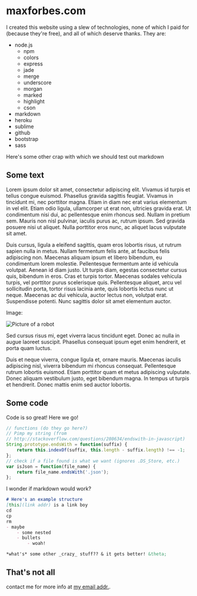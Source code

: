 # maxforbes.com

I created this website using a slew of technologies, none of which I paid for (because they're free), and all of which deserve thanks. They are:
- node.js
	- npm
	- colors
	- express
	- jade
	- merge
	- underscore
	- morgan
	- marked
	- highlight
	- cson
- markdown
- heroku
- sublime
- github
- bootstrap
- sass

Here's some other crap with which we should test out markdown

## Some text

Lorem ipsum dolor sit amet, consectetur adipiscing elit. Vivamus id turpis et tellus congue euismod. Phasellus gravida sagittis feugiat. Vivamus in tincidunt mi, nec porttitor magna. Etiam in diam nec erat varius elementum in vel elit. Etiam odio ligula, ullamcorper ut erat non, ultricies gravida erat. Ut condimentum nisi dui, ac pellentesque enim rhoncus sed. Nullam in pretium sem. Mauris non nisl pulvinar, iaculis purus ac, rutrum ipsum. Sed gravida posuere nisi ut aliquet. Nulla porttitor eros nunc, ac aliquet lacus vulputate sit amet.

Duis cursus, ligula a eleifend sagittis, quam eros lobortis risus, ut rutrum sapien nulla in metus. Nullam fermentum felis ante, at faucibus felis adipiscing non. Maecenas aliquam ipsum et libero bibendum, eu condimentum lorem molestie. Pellentesque fermentum ante id vehicula volutpat. Aenean id diam justo. Ut turpis diam, egestas consectetur cursus quis, bibendum in eros. Cras et turpis tortor. Maecenas sodales vehicula turpis, vel porttitor purus scelerisque quis. Pellentesque aliquet, arcu vel sollicitudin porta, tortor risus lacinia ante, quis lobortis lectus nunc ut neque. Maecenas ac dui vehicula, auctor lectus non, volutpat erat. Suspendisse potenti. Nunc sagittis dolor sit amet elementum auctor.

Image: 

![Picture of a robot](../images/robot.jpg)

Sed cursus risus mi, eget viverra lacus tincidunt eget. Donec ac nulla in augue laoreet suscipit. Phasellus consequat ipsum eget enim hendrerit, et porta quam luctus.

Duis et neque viverra, congue ligula et, ornare mauris. Maecenas iaculis adipiscing nisl, viverra bibendum mi rhoncus consequat. Pellentesque rutrum lobortis euismod. Etiam porttitor quam et metus adipiscing vulputate. Donec aliquam vestibulum justo, eget bibendum magna. In tempus ut turpis et hendrerit. Donec mattis enim sed auctor lobortis.

## Some code

Code is so great! Here we go!

```javascript
// functions (do they go here?)
// Pimp my string (from
// http://stackoverflow.com/questions/280634/endswith-in-javascript)
String.prototype.endsWith = function(suffix) {
    return this.indexOf(suffix, this.length - suffix.length) !== -1;
};
// check if a file found is what we want (ignores .DS_Store, etc.)
var isJson = function(file_name) {
	return file_name.endsWith('.json');
};
```

I wonder if markdown would work?
```Markdown
# Here's an example structure
[this](link addr) is a link boy
cd
cp
rm
- maybe
	- some nested
	- bullets
		- woah!

*what's* some other _crazy_ stuff?? & it gets better! &theta;
```

## That's not all
contact me for more info at [my email addr.](example@example.com).
